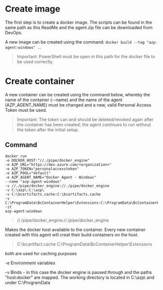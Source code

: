 # Create image
The first step is to create a docker image. The scripts can be found in the same path as this ReadMe and the agent.zip file can be downloaded from DevOps.

A new image can be created using the command: ```docker build --tag "azp-agent:windows" .```.

> Important: PowerShell must be open in this path for the docker file to be used correctly.

# Create container
A new container can be created using the command below, whereby the name of the container (--name) and the name of the agent (AZP_AGENT_NAME) must be changed and a new, valid Personal Access Token must be used.

> Important: The token can and should be deleted/revoked again after the container has been created; the agent continues to run without the token after the initial setup.

## Command
``` '
docker run
-e DOCKER_HOST:"//./pipe/docker_engine"
-e AZP_URL="https://dev.azure.com/<organization>"
-e AZP_TOKEN="personalaccesstoken"
-e AZP_POOL="default"
-e AZP_AGENT_NAME="Docker Agent - Windows"
--name "azp-agent-windows"
-v //./pipe/docker_engine://./pipe/docker_engine
-v C:\azp\:C:\azp\
-v C:\bcartifacts.cache:C:\bcartifacts.cache
-v C:\ProgramData\BcContainerHelper\Extensions:C:\ProgramData\BcContainerHelper\Extensions
-it
azp-agent:windows
```
> //./pipe/docker_engine://./pipe/docker_engine

Makes the docker host available to the container. Every new container created with this agent will creat their build containers on the host.

> C:\bcartifact.cache
> C:\ProgramData\BcContainerHelper\Extensions

both are used for caching purposes

-e Environment variables

-v Binds - in this case the docker engine is passed through and the paths "host:docker" are mapped. The working directory is located in C:\azp\ and under C:\ProgramData